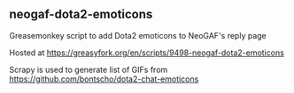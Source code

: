 ## neogaf-dota2-emoticons
Greasemonkey script to add Dota2 emoticons to NeoGAF's reply page

Hosted at https://greasyfork.org/en/scripts/9498-neogaf-dota2-emoticons

Scrapy is used to generate list of GIFs from https://github.com/bontscho/dota2-chat-emoticons